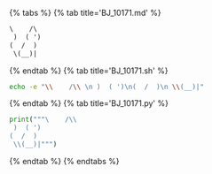 {% tabs %}
{% tab title='BJ_10171.md' %}

```txt
\    /\
 )  ( ')
(  /  )
 \(__)|
```

{% endtab %}
{% tab title='BJ_10171.sh' %}

```sh
echo -e "\\    /\\ \n )  ( ')\n(  /  )\n \\(__)|"
```

{% endtab %}
{% tab title='BJ_10171.py' %}

```py
print("""\    /\\
 )  ( ')
(  /  )
 \\(__)|""")
```

{% endtab %}
{% endtabs %}